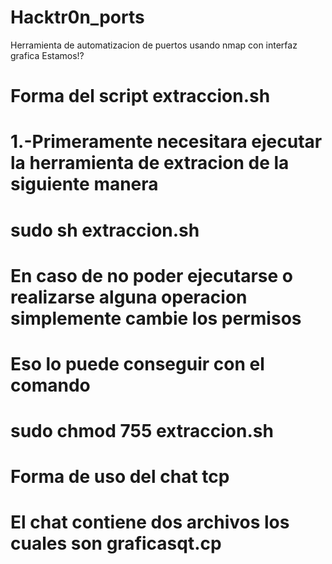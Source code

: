 # Hacktr0n_ports
Herramienta de automatizacion de puertos usando nmap con interfaz grafica Estamos!?
# Forma del script extraccion.sh
# 1.-Primeramente necesitara ejecutar la herramienta de extracion de la siguiente manera
# sudo sh extraccion.sh
# En caso de no poder ejecutarse o realizarse alguna operacion simplemente cambie los permisos 
# Eso lo puede conseguir con el comando
# sudo chmod 755 extraccion.sh
# Forma de uso del chat tcp 
# El chat contiene dos archivos los cuales son graficasqt.cp
